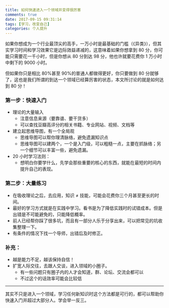 ```yaml
---
title: 如何快速进入一个领域并变得很厉害
comments: true
date: 2017-09-15 09:31:14
tags: [学习，改变自己]
categories: 个人提升
---
```

如果你想成为一个行业最顶尖的高手，一万小时是最基础的门槛（《异类》），但其实学习时间和学习效果它是边际效益递减的，这意味着如果你想拿到 80 分，你可能只需要花一千小时，但是你想从 80 分到达 98 分，他也许就要花费你 1 万小时中剩下的 9000 小时。

<!-- more -->

但如果你只是相比 80%甚至 90%的普通人都做得更好，你只要做到 80 分就够了，这也是我们所谓的到达一个领域已经算厉害的状态，本文所讨论的就是如何达到 80 分！

### 第一步：快速入门

- 理论的大量输入
  - 注意信息来源（要靠谱、要干货多）
  - 可以查找豆瓣高评分的相关书籍、专业网站、视频、文档等
- 建立起思维导图，有一个全局观
  - 思维导图可以帮你理清脉络，避免遗漏知识点
  - 思维导图可以建两个，一个是入门级，可以粗糙一点，主要在抓脉络；另一个细节可以丰富一些，避免遗漏。
- 20 小时学习法则：
  - 想明白你要学什么，先学会那些重要的核心的东西，就能在最短的时间内提升自己的表现。

### 第二步：大量练习

- 在吸收理论之后，去应用，知识 ≠ 技能，可能会花费你三个月甚至更长的时间。
- 最好的学习方式就是在实践中学习。看书是为了降低实践时的试错成本。但是出错是不可能避免的，只能降低概率。
- 前人已经帮你踩了很多坑，而且有一部分人乐于分享出来，可以把常见的坑收集整理一下。
- 有条件的情况下找一个导师，出错后及时修正。

### 补充：

- 越是能力不足，越该保持自信！
- 扩宽人际交往，去跟人交谈，进入领域的小圈子。
  - 有一些问题只有圈子内的人才会知道，群、论坛、交流会都可以
  - 不过这个的话效率可能会比较低

------------

其实不只是进入一个领域，学习任何新知识时这个方法都是可行的，都可以帮助你快速入门并超过大部分人。学会举一反三。
